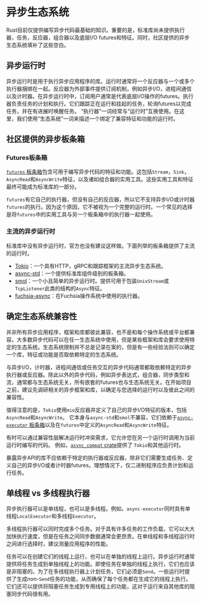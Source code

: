 # 异步生态系统
Rust目前仅提供编写异步代码最基础的知识。重要的是，标准库尚未提供执行器，任务，反应器，组合器以及底层I/O futures和特征。同时，社区提供的异步生态系统填补了这些空白。

## 异步运行时
异步运行时是用于执行异步应用程序的库。运行时通常将一个反应器与一个或多个执行器捆绑在一起。反应器为外部事件提供订阅机制，例如异步I/O，进程间通信以及计时器。在异步运行时中，订阅用户通常是代表底层I/O操作的futures。执行器负责任务的计划和执行。它们跟踪正在运行和挂起的任务，轮询futures以完成任务，并在有进展时唤醒任务。 “执行器”一词经常与“运行时”互换使用。在这里，我们使用“生态系统”一词来描述一个绑定了兼容特征和功能的运行时。

## 社区提供的异步板条箱

### Futures板条箱
[`futures` 板条箱](https://docs.rs/futures/)包含可用于编写异步代码的特征和功能。这包括`Stream`，`Sink`，`AsyncRead`和`AsyncWrite`特征，以及诸如组合器的实用工具。这些实用工具和特征最终可能成为标准库的一部分。

`futures`有它自己的执行器，但没有自己的反应器，所以它不支持异步I/O或计时器`futures`的执行。因为这个原因，它不被视为一个完整的运行时。一个常见的选择是将`futures`中的实用工具与另一个板条箱中的执行器一起使用。

### 主流的异步运行时
标准库中没有异步运行时，官方也没有建议这样做。下面列举的板条箱提供了主流的运行时。

- [Tokio](https://docs.rs/tokio/)：一个具有HTTP，gRPC和跟踪框架的主流异步生态系统。
- [async-std](https://docs.rs/async-std/)：一个提供标准库组件级别的板条箱。
- [smol](https://docs.rs/smol/)：一个小且简单的异步运行时。提供可用于包装`UnixStream`或`TcpListener`此类的结构的`Async`特征。
- [fuchsia-async](https://fuchsia.googlesource.com/fuchsia/+/master/src/lib/fuchsia-async/)：在Fuchsia操作系统中使用的执行器。


## 确定生态系统兼容性
并非所有异步应用程序，框架和库都彼此兼容，也不是和每个操作系统或平台都兼容。大多数异步代码可以在任一生态系统中使用，但是某些框架和库会要求使用特定的生态系统。生态系统限制并不总是记录在案的，但是有一些经验法则可以确定一个库，特征或功能是否取依赖特定的生态系统。

与异步I/O，计时器，进程间通信或任务交互的异步代码通常都取依赖特定的异步执行器或反应器。除此以外的异步代码，例如异步表达式，组合器，同步类型和流，通常都与生态系统无关，所有嵌套的futures也与生态系统无关。在开始项目之前，建议先调研相关的异步框架和库，以确定与您选择的运行时以及彼此之间的兼容性。

值得注意的是，`Tokio`使用`mio`反应器并定义了自己的异步I/O特征的版本，包括`AsyncRead`和`AsyncWrite`。 它本身与`async-std`和`smol`不兼容，它们依赖于[`async-executor` 板条箱](https://docs.rs/async-executor)以及在`futures`中定义的`AsyncRead`和`AsyncWrite`特征。

有时可以通过兼容性层解决运行时冲突需求，它允许您在另一个运行时调用为当前运行时编写的代码。 例如，[`async_compat` crate](https://docs.rs/async_compat)提供了 `Tokio`和其他运行时。

暴露异步API的库不应依赖于特定的执行器或反应器，除非它们需要生成任务、定义自己的异步I/O或者计时器futures。理想情况下，仅二进制程序应负责计划和运行任务。

## 单线程 vs 多线程执行器
异步执行器可以是单线程，也可以是多线程。例如，`async-executor`同时具有单线程`LocalExecutor`和多线程`Executor`。

多线程执行器可以同时完成多个任务。对于具有许多任务的工作负载，它可以大大加快执行速度，但是在任务之间同步数据通常会更昂贵。在单线程和多线程运行时之间进行选择时，建议测量应用程序的性能。

任务可以在创建它们的线程上运行，也可以在单独的线程上运行。异步运行时通常提供将任务生成到单独线程上的功能。即使任务在单独的线程上执行，它们也应该是非阻塞的。为了在多线程执行器上计划任务，它们必须是`Send`。一些运行时提供了生成non-`Send`任务的功能，从而确保了每个任务都在生成它的线程上执行。它们还可以提供将阻塞任务生成到专用线程上的功能，这对于运行来自其他库的阻塞同步代码很有用。